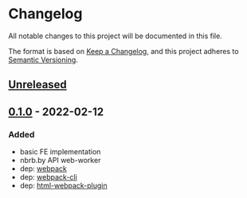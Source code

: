 # Changelog
All notable changes to this project will be documented in this file.

The format is based on [Keep a Changelog](https://keepachangelog.com/en/1.0.0/),
and this project adheres to [Semantic Versioning](https://semver.org/spec/v2.0.0.html).

## [Unreleased]

## [0.1.0] - 2022-02-12
### Added
- basic FE implementation
- nbrb.by API web-worker
- dep: [webpack]
- dep: [webpack-cli]
- dep: [html-webpack-plugin]

[webpack]: https://webpack.js.org/
[webpack-cli]: https://webpack.js.org/api/cli/
[html-webpack-plugin]: https://webpack.js.org/plugins/html-webpack-plugin/

[Unreleased]: https://github.com/ArtemNikolaev/nbrb-parser/compare/v0.1.0...HEAD
[0.1.0]: https://github.com/ArtemNikolaev/nbrb-parser/releases/tag/v0.1.0